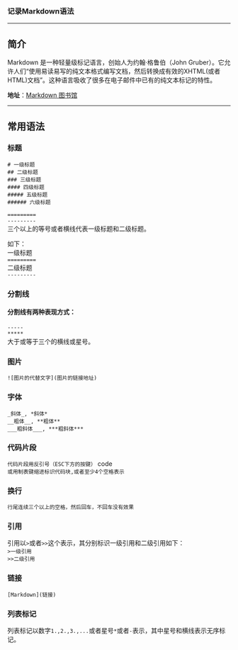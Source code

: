 ### 记录**Markdown**语法
******
## 简介
Markdown 是一种轻量级标记语言，创始人为约翰·格鲁伯（John Gruber）。它允许人们“使用易读易写的纯文本格式编写文档，然后转换成有效的XHTML(或者HTML)文档”。这种语言吸收了很多在电子邮件中已有的纯文本标记的特性。

**地址**：[Markdown 图书馆](http://wowubuntu.com/markdown/index.html)     
*****
## 常用语法
### 标题
`# 一级标题`     
`## 二级标题`     
`### 三级标题`     
`#### 四级标题`     
`##### 五级标题`     
`###### 六级标题`     

`=========`     
`---------`     
三个以上的等号或者横线代表一级标题和二级标题。       

如下：    
一级标题     
`=========`     
二级标题     
`---------`     

### 分割线
#### 分割线有两种表现方式：     
`-----`     
`*****`     
大于或等于三个的横线或星号。     

### 图片
`![图片的代替文字](图片的链接地址)`     

### 字体     
`_斜体_, *斜体*`     
`__粗体__, **粗体**`     
`___粗斜体___, ***粗斜体***`     

### 代码片段
`代码片段用反引号（ESC下方的按键）` code ` `     
`或用制表键缩进标识代码块,或者至少4个空格表示`     

### 换行
`行尾连续三个以上的空格，然后回车，不回车没有效果`     

### 引用
引用以`>`或者`>>`这个表示，其分别标识一级引用和二级引用如下：     
`>一级引用`     
`>>二级引用`     

### 链接
`[Markdown](链接)`     

### 列表标记
列表标记以数字`1.,2.,3.,...`或者星号`*`或者`-`表示，其中星号和横线表示无序标记。     



